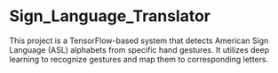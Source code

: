 # Sign_Language_Translator
This project is a TensorFlow-based system that detects American Sign Language (ASL) alphabets from specific hand gestures. It utilizes deep learning to recognize gestures and map them to corresponding letters.
